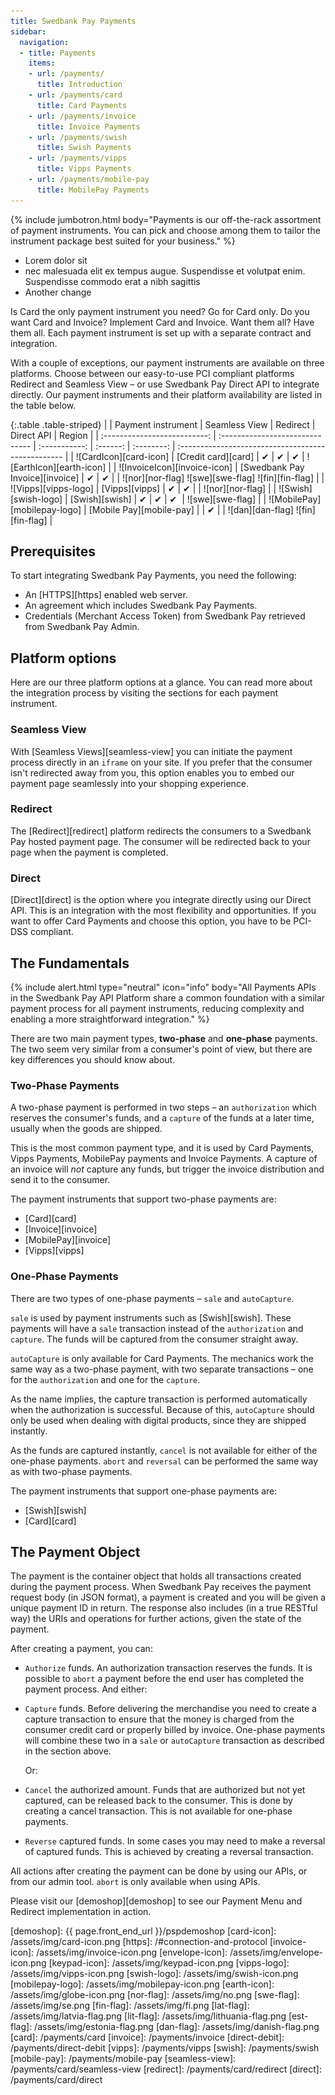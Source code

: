 ```yaml
---
title: Swedbank Pay Payments
sidebar:
  navigation:
  - title: Payments
    items:
    - url: /payments/
      title: Introduction
    - url: /payments/card
      title: Card Payments
    - url: /payments/invoice
      title: Invoice Payments
    - url: /payments/swish
      title: Swish Payments
    - url: /payments/vipps
      title: Vipps Payments
    - url: /payments/mobile-pay
      title: MobilePay Payments
---
```


{% include jumbotron.html body="Payments is our off-the-rack assortment of
payment instruments. You can pick and choose among them to tailor the instrument
package best suited for your business." %}

* Lorem dolor sit
* nec malesuada elit ex tempus augue. Suspendisse et volutpat enim. Suspendisse commodo erat a nibh sagittis
* Another change

Is Card the only payment instrument you need? Go for Card only. Do you want Card
and Invoice? Implement Card and Invoice. Want them all? Have them all. Each
payment instrument is set up with a separate contract and integration.

With a couple of exceptions, our payment instruments are available on three
platforms. Choose between our easy-to-use PCI compliant platforms Redirect
and Seamless View – or use Swedbank Pay Direct API to integrate directly. Our
payment instruments and their platform availability are listed in the table
below.

{:.table .table-striped}
|                              | Payment instrument              | Seamless View | Redirect | Direct API | Region                                             |
| :--------------------------: | :------------------------------ | :-----------: | :------: | :--------: | :------------------------------------------------- |
|    ![CardIcon][card-icon]    | [Credit card][card]             |    ✔︎︎︎︎︎     |  ✔︎︎︎︎︎  |   ✔︎︎︎︎︎   | ![EarthIcon][earth-icon]                           |
| ![InvoiceIcon][invoice-icon] | [Swedbank Pay Invoice][invoice] |    ✔︎︎︎︎︎     |  ✔︎︎︎︎︎  |            | ![nor][nor-flag] ![swe][swe-flag] ![fin][fin-flag] |
|     ![Vipps][vipps-logo]     | [Vipps][vipps]                  |    ✔︎︎︎︎︎     |  ✔︎︎︎︎︎  |            | ![nor][nor-flag]                                   |
|     ![Swish][swish-logo]     | [Swish][swish]                  |    ✔︎︎︎︎︎     |  ✔︎︎︎︎︎  | ✔︎︎︎︎︎  ︎  | ![swe][swe-flag]                                   |
| ![MobilePay][mobilepay-logo] | [Mobile Pay][mobile-pay]        |               |  ✔︎︎︎︎︎  |            | ![dan][dan-flag] ![fin][fin-flag]                  |

## Prerequisites

To start integrating Swedbank Pay Payments, you need the following:

* An [HTTPS][https] enabled web server.
* An agreement which includes Swedbank Pay Payments.
* Credentials (Merchant Access Token) from Swedbank Pay retrieved from
  Swedbank Pay Admin.

## Platform options

Here are our three platform options at a glance. You can read more about the
integration process by visiting the sections for each payment instrument.

### Seamless View

With [Seamless Views][seamless-view] you can initiate the payment process
directly in an `iframe` on your site. If you prefer that the consumer isn't
redirected away from you, this option enables you to embed our payment page
seamlessly into your shopping experience.

### Redirect

The [Redirect][redirect] platform redirects the consumers to a Swedbank Pay
hosted payment page. The consumer will be redirected back to your page when the
payment is completed.

### Direct

[Direct][direct] is the option where you integrate directly using our Direct
API. This is an integration with the most flexibility and opportunities. If you
want to offer Card Payments and choose this option, you have to be PCI-DSS
compliant.

## The Fundamentals

{% include alert.html type="neutral"
                      icon="info"
                      body="All Payments APIs in the Swedbank Pay API Platform
                      share a common foundation with a similar payment process
                      for all payment instruments, reducing complexity and
                      enabling a more straightforward integration." %}

There are two main payment types, **two-phase** and **one-phase** payments. The
two seem very similar from a consumer's point of view, but there are key
differences you should know about.

### Two-Phase Payments

A two-phase payment is performed in two steps – an `authorization` which
reserves the consumer's funds, and a `capture` of the funds at a later time,
usually when the goods are shipped.

This is the most common payment type, and it is used by Card Payments, Vipps
Payments, MobilePay payments and Invoice Payments. A
capture of an invoice will *not* capture any funds, but trigger the invoice
distribution and send it to the consumer.

The payment instruments that support two-phase payments are:

* [Card][card]
* [Invoice][invoice]
* [MobilePay][invoice]
* [Vipps][vipps]

### One-Phase Payments

There are two types of one-phase payments – `sale` and `autoCapture`.

`sale` is used by payment instruments such as [Swish][swish].
These payments will have a `sale` transaction instead of the `authorization` and
`capture`. The funds will be captured from the consumer straight away.

`autoCapture` is only available for Card Payments. The mechanics work the same
way as a two-phase payment, with two separate transactions – one for the
`authorization` and one for the `capture`.

As the name implies, the capture transaction is performed automatically when the
authorization is successful. Because of this, `autoCapture` should only be used
when dealing with digital products, since they are shipped instantly.

As the funds are captured instantly, `cancel` is not available for either of the
one-phase payments. `abort` and `reversal` can be performed the same way as with
two-phase payments.

The payment instruments that support one-phase payments are:

* [Swish][swish]
* [Card][card]

## The Payment Object

The payment is the container object that holds all transactions
created during the payment process. When Swedbank Pay receives the payment
request body (in JSON format), a payment is created and you will be given a
unique payment ID in return. The response also includes (in a true RESTful way)
the URIs and operations for further actions, given the state of the payment.

After creating a payment, you can:

* `Authorize` funds. An authorization transaction reserves the funds. It is
  possible to `abort` a payment before the end user has completed the payment
  process. And either:
* `Capture` funds. Before delivering the merchandise you need to create a capture
  transaction to ensure that the money is charged from the consumer credit card
  or properly billed by invoice. One-phase payments will combine these two in a
  `sale` or `autoCapture` transaction as described in the section above.

  Or:
* `Cancel` the authorized amount. Funds that are authorized but not yet captured,
  can be released back to the consumer. This is done by creating a cancel
  transaction. This is not available for one-phase payments.
* `Reverse` captured funds. In some cases you may need to make a reversal of
  captured funds. This is achieved by creating a reversal transaction.

All actions after creating the payment can be done by using our APIs, or from
our admin tool. `abort` is only available when using APIs.

Please visit our [demoshop][demoshop] to see our Payment Menu and Redirect
implementation in action.

[demoshop]: {{ page.front_end_url }}/pspdemoshop
[card-icon]: /assets/img/card-icon.png
[https]: /#connection-and-protocol
[invoice-icon]: /assets/img/invoice-icon.png
[envelope-icon]: /assets/img/envelope-icon.png
[keypad-icon]: /assets/img/keypad-icon.png
[vipps-logo]: /assets/img/vipps-icon.png
[swish-logo]: /assets/img/swish-icon.png
[mobilepay-logo]: /assets/img/mobilepay-icon.png
[earth-icon]: /assets/img/globe-icon.png
[nor-flag]: /assets/img/no.png
[swe-flag]: /assets/img/se.png
[fin-flag]: /assets/img/fi.png
[lat-flag]: /assets/img/latvia-flag.png
[lit-flag]: /assets/img/lithuania-flag.png
[est-flag]: /assets/img/estonia-flag.png
[dan-flag]: /assets/img/danish-flag.png
[card]: /payments/card
[invoice]: /payments/invoice
[direct-debit]: /payments/direct-debit
[vipps]: /payments/vipps
[swish]: /payments/swish
[mobile-pay]: /payments/mobile-pay
[seamless-view]: /payments/card/seamless-view
[redirect]: /payments/card/redirect
[direct]: /payments/card/direct
